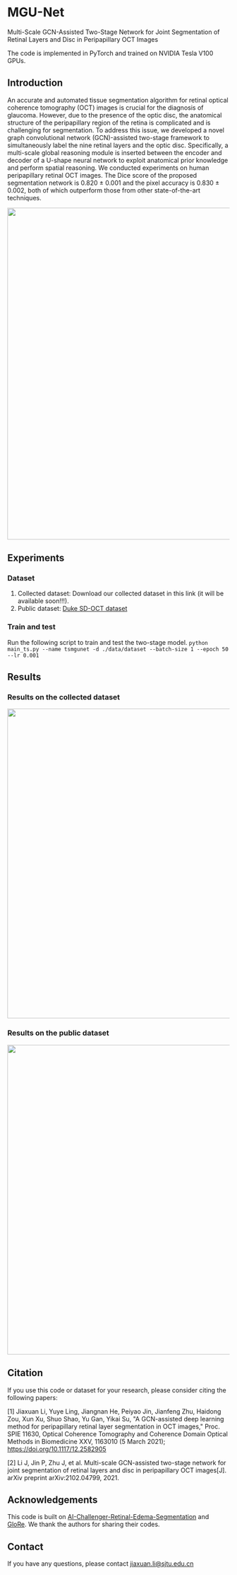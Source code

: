 
# MGU-Net

Multi-Scale GCN-Assisted Two-Stage Network for Joint Segmentation of Retinal Layers and Disc in Peripapillary OCT Images

The code is implemented in PyTorch and trained on NVIDIA Tesla V100 GPUs.

## Introduction
An accurate and automated tissue segmentation algorithm for retinal optical coherence tomography (OCT) images is crucial for the diagnosis of glaucoma. However, due to the presence of the optic disc, the anatomical structure of the peripapillary region of the retina is complicated and is challenging for segmentation. To address this issue, we developed a novel graph convolutional network (GCN)-assisted two-stage framework to simultaneously label the nine retinal layers and the optic disc. Specifically, a multi-scale global reasoning module is inserted between the encoder and decoder of a U-shape neural network to exploit anatomical prior knowledge and perform spatial reasoning. We conducted experiments on human peripapillary retinal OCT images. The Dice score of the proposed segmentation network is 0.820 ± 0.001 and the pixel accuracy is 0.830 ± 0.002, both of which outperform those from other state-of-the-art techniques.

<div align=center><img width="750" src="https://github.com/Jiaxuan-Li/MGU-Net/blob/main/figs/fig2.png"/></div>

## Experiments
### Dataset
1. Collected dataset: Download our collected dataset in this link (it will be available soon!!!).
2. Public dataset: [Duke SD-OCT dataset](http://people.duke.edu/~sf59/Chiu_BOE_2014_dataset.htm)

### Train and test 
Run the following script to train and test the two-stage model.
`python main_ts.py --name tsmgunet -d ./data/dataset --batch-size 1 --epoch 50 --lr 0.001`  

## Results
### Results on the collected dataset
<div align=center><img width="700" src="https://github.com/Jiaxuan-Li/MGU-Net/blob/main/figs/fig3.png"/></div>

### Results on the public dataset
<div align=center><img width="700" src="https://github.com/Jiaxuan-Li/MGU-Net/blob/main/figs/fig4.png"/></div>

## Citation
If you use this code or dataset for your research, please consider citing the following papers:

[1] Jiaxuan Li, Yuye Ling, Jiangnan He, Peiyao Jin, Jianfeng Zhu, Haidong Zou, Xun Xu, Shuo Shao, Yu Gan, Yikai Su, "A GCN-assisted deep learning method for peripapillary retinal layer segmentation in OCT images," Proc. SPIE 11630, Optical Coherence Tomography and Coherence Domain Optical Methods in Biomedicine XXV, 1163010 (5 March 2021); https://doi.org/10.1117/12.2582905

[2] Li J, Jin P, Zhu J, et al. Multi-scale GCN-assisted two-stage network for joint segmentation of retinal layers and disc in peripapillary OCT images[J]. arXiv preprint arXiv:2102.04799, 2021.

## Acknowledgements
This code is built on [AI-Challenger-Retinal-Edema-Segmentation](https://github.com/ShawnBIT/AI-Challenger-Retinal-Edema-Segmentation) and [GloRe](https://github.com/facebookresearch/GloRe). We thank the authors for sharing their codes.

## Contact
If you have any questions, please contact jiaxuan.li@sjtu.edu.cn
